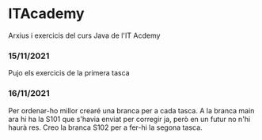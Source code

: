 # ITAcademy
Arxius i exercicis del curs Java de l'IT Acdemy

### 15/11/2021
Pujo els exercicis de la primera tasca

### 16/11/2021
Per ordenar-ho millor crearé una branca per a cada tasca.
A la branca main ara hi ha la S101 que s'havia enviat per corregir ja, però en un futur no n'hi haurà res.
Creo la branca S102 per a fer-hi la segona tasca.
